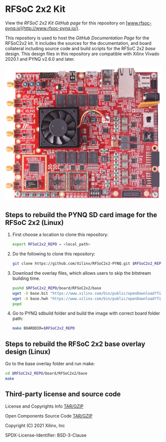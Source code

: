 # RFSoC 2x2 Kit

View the *RFSoC 2x2 Kit GitHub page* for this repository on [www.rfsoc-pynq.io](http://www.rfsoc-pynq.io/).

This repository is used to host the *GitHub Documentation Page* for the RFSoC2x2 kit. It includes the sources for the documentation, and board collateral including source code and build scripts for the RFSoC 2x2 *base* design. 
This design files in this repository are compatible with Xilinx Vivado 2020.1 and PYNQ v2.6.0 and later.

![alt](./docs/images/01_rfsoc_2x2_t.png)

## Steps to rebuild the PYNQ SD card image for the RFSoC 2x2 (Linux)

1. First choose a location to clone this repository:

	```bash
	export RFSoC2x2_REPO = <local_path>
	```

2. Do the following to clone this repository:

	```bash
	git clone https://github.com/Xilinx/RFSoC2x2-PYNQ.git $RFSoC2x2_REPO
	```

3. Download the overlay files, which allows users to skip the bitstream
   building time. 
   
	```bash
	pushd $RFSoC2x2_REPO/board/RFSoC2x2/base
	wget -O base.bit "https://www.xilinx.com/bin/public/openDownload?filename=pynq.base.rfsoc2x2.2.6.1.bit"
	wget -O base.hwh "https://www.xilinx.com/bin/public/openDownload?filename=pynq.base.rfsoc2x2.2.6.1.hwh"
	popd
	```

4. Go to PYNQ sdbuild folder and build the image with correct board folder 
   path:

	```bash
	make BOARDDIR=$RFSoC2x2_REPO
	```

## Steps to rebuild the RFSoC 2x2 base overlay design (Linux)

Go to the base overlay folder and run make:

```bash
cd $RFSoC2x2_REPO/board/RFSoC2x2/base
make
```

## Third-party license and source code

License and Copyrights Info [TAR/GZIP](https://www.xilinx.com/bin/public/openDownload?filename=rfsoc2x2-pynq-v1.0-license.tar.gz)

Open Components Source Code [TAR/GZIP](https://www.xilinx.com/bin/public/openDownload?filename=rfsoc2x2-pynq-v1.0-open_components.tar.gz)


Copyright (C) 2021 Xilinx, Inc

SPDX-License-Identifier: BSD-3-Clause
